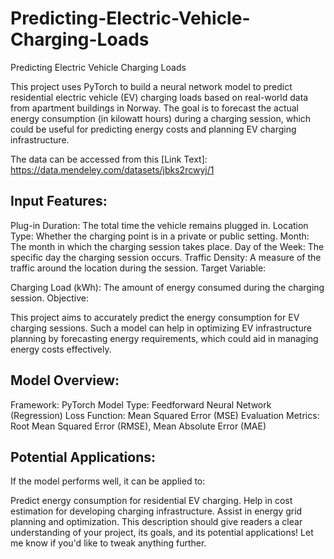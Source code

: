 # Predicting-Electric-Vehicle-Charging-Loads

Predicting Electric Vehicle Charging Loads

This project uses PyTorch to build a neural network model to predict residential electric vehicle (EV) charging loads based on real-world data from apartment buildings in Norway. The goal is to forecast the actual energy consumption (in kilowatt hours) during a charging session, which could be useful for predicting energy costs and planning EV charging infrastructure.

The data can be accessed from this [Link Text]: https://data.mendeley.com/datasets/jbks2rcwyj/1

## Input Features:

Plug-in Duration: The total time the vehicle remains plugged in.
Location Type: Whether the charging point is in a private or public setting.
Month: The month in which the charging session takes place.
Day of the Week: The specific day the charging session occurs.
Traffic Density: A measure of the traffic around the location during the session.
Target Variable:

Charging Load (kWh): The amount of energy consumed during the charging session.
Objective:

This project aims to accurately predict the energy consumption for EV charging sessions. Such a model can help in optimizing EV infrastructure planning by forecasting energy requirements, which could aid in managing energy costs effectively.

## Model Overview:

Framework: PyTorch
Model Type: Feedforward Neural Network (Regression)
Loss Function: Mean Squared Error (MSE)
Evaluation Metrics: Root Mean Squared Error (RMSE), Mean Absolute Error (MAE)

## Potential Applications:

If the model performs well, it can be applied to:

Predict energy consumption for residential EV charging.
Help in cost estimation for developing charging infrastructure.
Assist in energy grid planning and optimization.
This description should give readers a clear understanding of your project, its goals, and its potential applications! Let me know if you'd like to tweak anything further.
